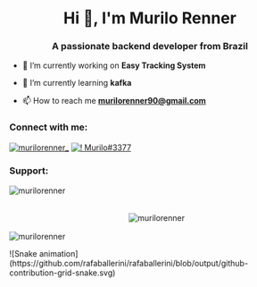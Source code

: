 <h1 align="center">Hi 👋, I'm Murilo Renner</h1>
<h3 align="center">A passionate backend developer from Brazil</h3>

- 🔭 I’m currently working on **Easy Tracking System**

- 🌱 I’m currently learning **kafka**

- 📫 How to reach me **murilorenner90@gmail.com**

<h3 align="left">Connect with me:</h3>
<p align="left">
<a href="https://instagram.com/murilorenner_" target="blank"><img align="center" src="https://raw.githubusercontent.com/rahuldkjain/github-profile-readme-generator/master/src/images/icons/Social/instagram.svg" alt="murilorenner_" height="30" width="40" /></a>
<a href="https://discord.gg/! Murilo#3377" target="blank"><img align="center" src="https://raw.githubusercontent.com/rahuldkjain/github-profile-readme-generator/master/src/images/icons/Social/discord.svg" alt="! Murilo#3377" height="30" width="40" /></a>
</p>


<h3 align="left">Support:</h3>
<p><a href="https://www.buymeacoffee.com/murilorenner"> <img align="left" src="https://cdn.buymeacoffee.com/buttons/v2/default-yellow.png" height="50" width="210" alt="murilorenner" /></a></p><br><br>


<p>&nbsp;<img align="center" src="https://github-readme-stats.vercel.app/api?username=murilorenner&show_icons=true&theme=dark" alt="murilorenner" /></p>

<p><img align="center" src="https://github-readme-streak-stats.herokuapp.com/?user=murilorenner&theme=dark" alt="murilorenner" /></p>

<div>
  ![Snake animation](https://github.com/rafaballerini/rafaballerini/blob/output/github-contribution-grid-snake.svg)
</div>
